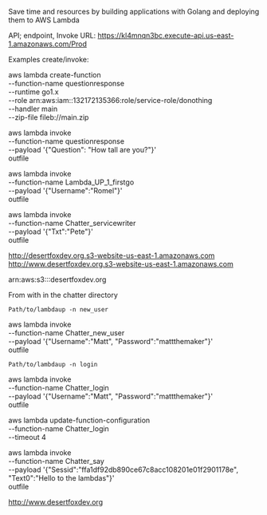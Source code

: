 Save time and resources by building applications with Golang and deploying them to AWS Lambda

API; endpoint, Invoke URL: https://kl4mnqn3bc.execute-api.us-east-1.amazonaws.com/Prod

Examples create/invoke:

aws lambda create-function \
--function-name questionresponse \
--runtime go1.x \
--role arn:aws:iam::132172135366:role/service-role/donothing \
--handler main \
--zip-file fileb://main.zip

aws lambda invoke \
--function-name questionresponse \
--payload '{"Question": "How tall are you?"}' \
outfile


aws lambda invoke \
--function-name Lambda_UP_1_firstgo \
--payload '{"Username":"Romel"}' \
outfile

aws lambda invoke \
--function-name Chatter_servicewriter \
--payload '{"Txt":"Pete"}' \
outfile

http://desertfoxdev.org.s3-website-us-east-1.amazonaws.com
http://www.desertfoxdev.org.s3-website-us-east-1.amazonaws.com

arn:aws:s3:::desertfoxdev.org



From with in the chatter directory
    
    Path/to/lambdaup -n new_user

aws lambda invoke \
--function-name Chatter_new_user \
--payload '{"Username":"Matt", "Password":"mattthemaker"}' \
outfile


    Path/to/lambdaup -n login

aws lambda invoke \
--function-name Chatter_login \
--payload '{"Username":"Matt", "Password":"mattthemaker"}' \
outfile

aws lambda update-function-configuration \
--function-name  Chatter_login \
--timeout 4


aws lambda invoke \
--function-name Chatter_say \
--payload '{"Sessid":"ffa1df92db890ce67c8acc108201e01f2901178e", "Text0":"Hello to the lambdas"}' \
outfile



http://www.desertfoxdev.org